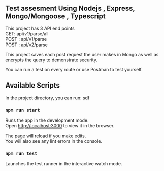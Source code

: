 ## Test assesment Using Nodejs , Express, Mongo/Mongoose , Typescript 

This project has 3 API end points 
<br>
GET: api/v1/parse/all
<br>
POST : api/v1/parse
<br>
POST : api/v2/parse

This project saves each post request the user makes in Mongo as well as encrypts the query to demonstrate security.

You can run a test on every route or use Postman to test yourself.


## Available Scripts

In the project directory, you can run:
sdf
### `npm run start`

Runs the app in the development mode.<br>
Open [http://localhost:3000](http://localhost:3000) to view it in the browser.

The page will reload if you make edits.<br>
You will also see any lint errors in the console.

### `npm run test`

Launches the test runner in the interactive watch mode.<br>

